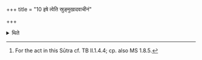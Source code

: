 +++
title = "10 इषे त्वेति स्रुङ्मुखादवाचीनं"

+++

<details><summary>थिते</summary>

10. With iṣe tvā[^1] he wipes the milk sticking to the mouth of the ladel from top to bottom, in the evening; with ūrje tvā...[^2] from bottom to top in the morning.[^3]  


[^1-2]: TS I.1.1.a.  

[^3]: For the act in this Sūtra cf. TB II.1.4.4; cp. also MS 1.8.5.
</details>
